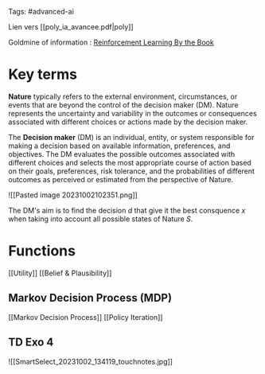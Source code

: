 Tags: #advanced-ai

Lien vers [[poly_ia_avancee.pdf|poly]]

Goldmine of information : [Reinforcement Learning By the Book](https://www.youtube.com/playlist?list=PLzvYlJMoZ02Dxtwe-MmH4nOB5jYlMGBjr)

# Key terms

**Nature** typically refers to the external environment, circumstances, or events that are beyond the control of the decision maker (DM). Nature represents the uncertainty and variability in the outcomes or consequences associated with different choices or actions made by the decision maker.

The **Decision maker** (DM) is an individual, entity, or system responsible for making a decision based on available information, preferences, and objectives. The DM evaluates the possible outcomes associated with different choices and selects the most appropriate course of action based on their goals, preferences, risk tolerance, and the probabilities of different outcomes as perceived or estimated from the perspective of Nature.


![[Pasted image 20231002102351.png]]

The DM's aim is to find the decision $d$ that give it the best consquence $x$ when taking into account all possible states of Nature $S$.

# Functions

[[Utility]]
[[Belief & Plausibility]]


## Markov Decision Process (MDP)

[[Markov Decision Process]]
[[Policy Iteration]]

## TD Exo 4

![[SmartSelect_20231002_134119_touchnotes.jpg]]
